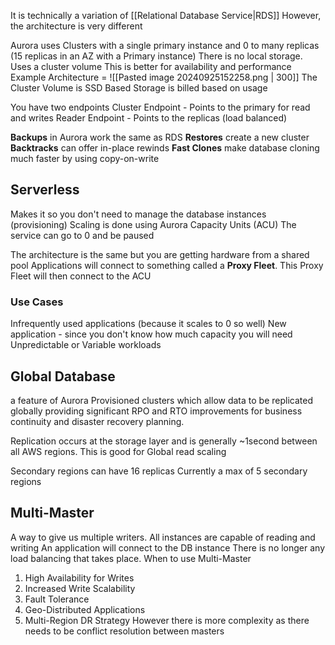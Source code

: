 It is technically a variation of [[Relational Database Service|RDS]]
However, the architecture is very different

Aurora uses Clusters with a single primary instance and 0 to many replicas (15 replicas in an AZ with a Primary instance)
There is no local storage. Uses a cluster volume
	This is better for availability and performance
Example Architecture =
![[Pasted image 20240925152258.png | 300]]
The Cluster Volume is SSD Based
Storage is billed based on usage

You have two endpoints
Cluster Endpoint - Points to the primary for read and writes
Reader Endpoint - Points to the replicas (load balanced)

**Backups** in Aurora work the same as RDS
**Restores** create a new cluster
**Backtracks** can offer in-place rewinds
**Fast Clones** make database cloning much faster by using copy-on-write

## Serverless
Makes it so you don't need to manage the database instances (provisioning)
Scaling is done using Aurora Capacity Units (ACU)
The service can go to 0 and be paused

The architecture is the same but you are getting hardware from a shared pool
Applications will connect to something called a **Proxy Fleet**. This Proxy Fleet will then connect to the ACU
### Use Cases
Infrequently used applications (because it scales to 0 so well)
New application - since you don't know how much capacity you will need
Unpredictable or Variable workloads

## Global Database
a feature of Aurora Provisioned clusters which allow data to be replicated globally providing significant RPO and RTO improvements for business continuity and disaster recovery planning.

Replication occurs at the storage layer and is generally ~1second between all AWS regions.
	This is good for Global read scaling

Secondary regions can have 16 replicas
Currently a max of  5 secondary regions 

## Multi-Master
A way to give us multiple writers. All instances are capable of reading and writing
An application will connect to the DB instance
	There is no longer any load balancing that takes place.
When to use Multi-Master
1) High Availability for Writes
2) Increased Write Scalability
3) Fault Tolerance
4) Geo-Distributed Applications
5) Multi-Region DR Strategy
However there is more complexity as there needs to be conflict resolution between masters